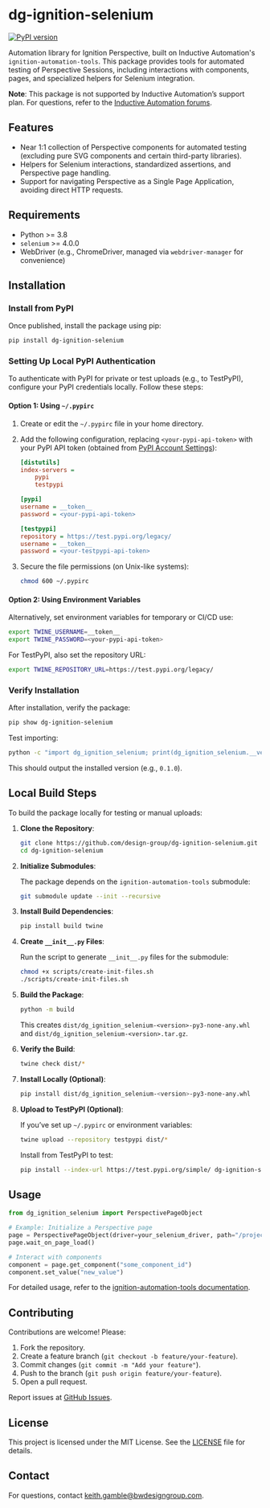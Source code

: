 # dg-ignition-selenium

[![PyPI version](https://badge.fury.io/py/dg-ignition-selenium.svg)](https://pypi.org/project/dg-ignition-selenium/)

Automation library for Ignition Perspective, built on Inductive Automation's `ignition-automation-tools`. This package provides tools for automated testing of Perspective Sessions, including interactions with components, pages, and specialized helpers for Selenium integration.

**Note**: This package is not supported by Inductive Automation’s support plan. For questions, refer to the [Inductive Automation forums](https://forum.inductiveautomation.com/).

## Features

- Near 1:1 collection of Perspective components for automated testing (excluding pure SVG components and certain third-party libraries).
- Helpers for Selenium interactions, standardized assertions, and Perspective page handling.
- Support for navigating Perspective as a Single Page Application, avoiding direct HTTP requests.

## Requirements

- Python >= 3.8
- `selenium` >= 4.0.0
- WebDriver (e.g., ChromeDriver, managed via `webdriver-manager` for convenience)

## Installation

### Install from PyPI

Once published, install the package using pip:

```bash
pip install dg-ignition-selenium
```

### Setting Up Local PyPI Authentication

To authenticate with PyPI for private or test uploads (e.g., to TestPyPI), configure your PyPI credentials locally. Follow these steps:

#### Option 1: Using `~/.pypirc`

1. Create or edit the `~/.pypirc` file in your home directory.
2. Add the following configuration, replacing `<your-pypi-api-token>` with your PyPI API token (obtained from [PyPI Account Settings](https://pypi.org/manage/account/#api-tokens)):

   ```ini
   [distutils]
   index-servers =
       pypi
       testpypi

   [pypi]
   username = __token__
   password = <your-pypi-api-token>

   [testpypi]
   repository = https://test.pypi.org/legacy/
   username = __token__
   password = <your-testpypi-api-token>
   ```

3. Secure the file permissions (on Unix-like systems):

   ```bash
   chmod 600 ~/.pypirc
   ```

#### Option 2: Using Environment Variables

Alternatively, set environment variables for temporary or CI/CD use:

```bash
export TWINE_USERNAME=__token__
export TWINE_PASSWORD=<your-pypi-api-token>
```

For TestPyPI, also set the repository URL:

```bash
export TWINE_REPOSITORY_URL=https://test.pypi.org/legacy/
```

### Verify Installation

After installation, verify the package:

```bash
pip show dg-ignition-selenium
```

Test importing:

```bash
python -c "import dg_ignition_selenium; print(dg_ignition_selenium.__version__)"
```

This should output the installed version (e.g., `0.1.0`).

## Local Build Steps

To build the package locally for testing or manual uploads:

1. **Clone the Repository**:

   ```bash
   git clone https://github.com/design-group/dg-ignition-selenium.git
   cd dg-ignition-selenium
   ```

2. **Initialize Submodules**:

   The package depends on the `ignition-automation-tools` submodule:

   ```bash
   git submodule update --init --recursive
   ```

3. **Install Build Dependencies**:

   ```bash
   pip install build twine
   ```

4. **Create `__init__.py` Files**:

   Run the script to generate `__init__.py` files for the submodule:

   ```bash
   chmod +x scripts/create-init-files.sh
   ./scripts/create-init-files.sh
   ```

5. **Build the Package**:

   ```bash
   python -m build
   ```

   This creates `dist/dg_ignition_selenium-<version>-py3-none-any.whl` and `dist/dg_ignition_selenium-<version>.tar.gz`.

6. **Verify the Build**:

   ```bash
   twine check dist/*
   ```

7. **Install Locally (Optional)**:

   ```bash
   pip install dist/dg_ignition_selenium-<version>-py3-none-any.whl
   ```

8. **Upload to TestPyPI (Optional)**:

   If you’ve set up `~/.pypirc` or environment variables:

   ```bash
   twine upload --repository testpypi dist/*
   ```

   Install from TestPyPI to test:

   ```bash
   pip install --index-url https://test.pypi.org/simple/ dg-ignition-selenium
   ```

## Usage

```python
from dg_ignition_selenium import PerspectivePageObject

# Example: Initialize a Perspective page
page = PerspectivePageObject(driver=your_selenium_driver, path="/project-name/path/to/page")
page.wait_on_page_load()

# Interact with components
component = page.get_component("some_component_id")
component.set_value("new_value")
```

For detailed usage, refer to the [ignition-automation-tools documentation](https://github.com/inductiveautomation/ignition-automation-tools).

## Contributing

Contributions are welcome! Please:

1. Fork the repository.
2. Create a feature branch (`git checkout -b feature/your-feature`).
3. Commit changes (`git commit -m "Add your feature"`).
4. Push to the branch (`git push origin feature/your-feature`).
5. Open a pull request.

Report issues at [GitHub Issues](https://github.com/design-group/dg-ignition-selenium/issues).

## License

This project is licensed under the MIT License. See the [LICENSE](LICENSE) file for details.

## Contact

For questions, contact [keith.gamble@bwdesigngroup.com](mailto:keith.gamble@bwdesigngroup.com).